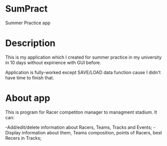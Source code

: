 # SumPract
Summer Practice app


# Description
This is my application which I created for summer practice in my university in 10 days without expirience with GUI before.

Application is fully-worked except SAVE/LOAD data function cause I didn't have time to finish that.


# About app
This is program for Racer competiton manager to managment stadium. It can:

-Add/edit/delete information about Racers, Teams, Tracks and Events;
-Display information about them, Teams composition, points of Racers, best Recers in Tracks;

